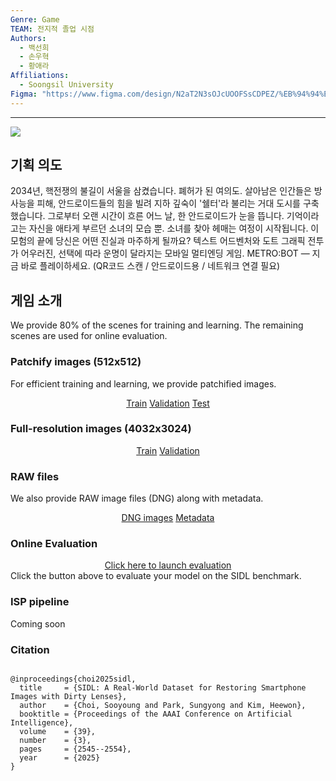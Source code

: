 ```yaml
---
Genre: Game
TEAM: 전지적 졸업 시점
Authors:
  - 백선희
  - 손우혁
  - 황애라
Affiliations:
  - Soongsil University
Figma: "https://www.figma.com/design/N2aT2N3sOJcUOOFSsCDPEZ/%EB%94%94%EC%9E%90%EC%9D%B8?node-id=779-232&t=xaIZoRMNblZIWJmT-1"
---
```


<body>
  <hr>
  <img src = "assets/images/1.png" style="display: block; margin: auto;">
</body>


<!-- Using HTML to center the abstract -->
<div class="columns is-centered has-text-centered">
  <div class="column is-four-fifths">
    <h2>기획 의도</h2>
    <div class="content has-text-justified">
      2034년, 핵전쟁의 불길이 서울을 삼켰습니다. 폐허가 된 여의도. 살아남은 인간들은 방사능을 피해, 안드로이드들의 힘을 빌려 지하 깊숙이 '쉘터'라 불리는 거대 도시를 구축했습니다. 그로부터 오랜 시간이 흐른 어느 날, 한 안드로이드가 눈을 뜹니다. 기억이라고는 자신을 애타게 부르던 소녀의 모습 뿐. 소녀를 찾아 헤매는 여정이 시작됩니다. 이 모험의 끝에 당신은 어떤 진실과 마주하게 될까요? 텍스트 어드벤처와 도트 그래픽 전투가 어우러진, 선택에 따라 운명이 달라지는 모바일 멀티엔딩 게임. METRO:BOT — 지금 바로 플레이하세요. (QR코드 스캔 / 안드로이드용 / 네트워크 연결 필요)
    </div>
  </div>
</div>


<!-- Dataset Download Buttons -->

## 게임 소개 
We provide 80% of the scenes for training and learning. The remaining scenes are used for online evaluation.
### Patchify images (512x512)
For efficient training and learning, we provide patchified images. 
<div class="buttons" style="text-align: center; margin-top: 1em;">
  <a class="button is-primary" href="https://drive.google.com/file/d/1es3rPo5Y9O96EjDVXanUY8NpaRprWH-h/view?usp=sharing" target="_blank">Train</a>
  <a class="button is-primary" href="https://drive.google.com/file/d/1u5-MDauO3XolXsU6eOARwlXo7SnpLwqA/view?usp=sharing" target="_blank">Validation</a>
  <a class="button is-primary" href="https://drive.google.com/file/d/1-SFyyjH0G3C68OfDjZ_O7M4mOqkcJdEf/view?usp=sharing" target="_blank">Test</a>
</div>

### Full-resolution images (4032x3024)
<div class="buttons" style="text-align: center; margin-top: 1em;">
  <a class="button is-primary" href="https://drive.google.com/file/d/1s_gUw1DCqokihl3YtO3lu9_GnLZaSElI/view?usp=sharing" target="_blank">Train</a>
  <a class="button is-primary" href="https://drive.google.com/file/d/1OHxG8Jh0goKIhkJTe9NXZ6uIuD5qVaNH/view?usp=sharing" target="_blank">Validation</a>
</div>

### RAW files
We also provide RAW image files (DNG) along with metadata.
<div class="buttons" style="text-align: center; margin-top: 1em;">
  <a class="button is-primary" href="https://drive.google.com/file/d/1k78IIsUl2eYPnPvWkBampU0qlMrW4F-u/view?usp=sharing" target="_blank">DNG images</a>
  <a class="button is-primary" href="https://drive.google.com/file/d/1lAab5F3jjCByY4OEvGSAfykyAqp2wfTi/view?usp=sharing" target="_blank">Metadata</a>
</div>

### Online Evaluation  
<div class="buttons" style="text-align: center; margin-top: 1em;">
  <a class="button is-primary" href="http://203.253.25.170:8080" target="_blank">Click here to launch evaluation</a>
</div>  
Click the button above to evaluate your model on the SIDL benchmark.


### ISP pipeline
Coming soon


### Citation
<pre><code class="language-bibtex">
@inproceedings{choi2025sidl,
  title     = {SIDL: A Real-World Dataset for Restoring Smartphone Images with Dirty Lenses},
  author    = {Choi, Sooyoung and Park, Sungyong and Kim, Heewon},
  booktitle = {Proceedings of the AAAI Conference on Artificial Intelligence},
  volume    = {39},
  number    = {3},
  pages     = {2545--2554},
  year      = {2025}
}
</code></pre>

